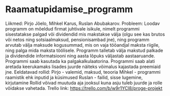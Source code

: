 # Raamatupidamise_programm
Liikmed: Pirjo Jõelo, Mihkel Karus, Ruslan Abubakarov.
Probleem: Loodav programm on mõeldud firmat juhtivale isikule, nimelt programmi sisestatakse palgad või dividendid mis makstakse välja (olgu see kas brutos või netos ning sotsiaalmaksud, pensionisambad jne), ning programm arvutab välja maksude kogusummad, mis on vaja tööandjal maksta riigile, ning palga mida maksta töölisele. Programm talletab välja makstud palkade ja dividendide informatsiooni ning aasta lõpuks väljastab aastaaruande. Programmi saab kasutada ka palgakalkulaatorina. Programmi saab alati aretada keerukamaks lisades juurde näiteks võimalus kajastada preemiaid jne.
Eeldatavad rollid:
Pirjo - valemid, maksud, teooria
Mihkel - programmi raamistik ehk inputid ja küsimused
Ruslan - failid, sisse lugemine, kirjutamine
Rollid võivad muutuda aja jooksul kuna asju tuleb juurde ja rolle võidakse vahetada.
Trello link: https://trello.com/b/w9r1YCl8/proge-projekt
